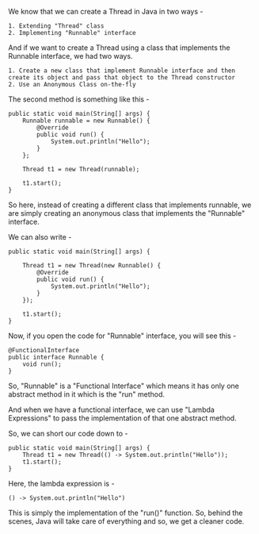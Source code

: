 We know that we can create a Thread in Java in two ways - 

    1. Extending "Thread" class
    2. Implementing "Runnable" interface

And if we want to create a Thread using a class that implements the Runnable interface, we had two ways.
  
    1. Create a new class that implement Runnable interface and then create its object and pass that object to the Thread constructor
    2. Use an Anonymous Class on-the-fly

The second method is something like this - 

    public static void main(String[] args) {
        Runnable runnable = new Runnable() {
            @Override
            public void run() {
                System.out.println("Hello");
            }
        };

        Thread t1 = new Thread(runnable);

        t1.start();
    }

So here, instead of creating a different class that implements runnable, we are simply creating an anonymous class that implements the "Runnable" interface.

We can also write - 

    public static void main(String[] args) {

        Thread t1 = new Thread(new Runnable() {
            @Override
            public void run() {
                System.out.println("Hello");
            }
        });

        t1.start();
    }

Now, if you open the code for "Runnable" interface, you will see this - 

    @FunctionalInterface
    public interface Runnable {
        void run();
    }

So, "Runnable" is a "Functional Interface" which means it has only one abstract method in it which is the "run" method.

And when we have a functional interface, we can use "Lambda Expressions" to pass the implementation of that one abstract method.

So, we can short our code down to -

    public static void main(String[] args) {
        Thread t1 = new Thread(() -> System.out.println("Hello"));
        t1.start();
    }

Here, the lambda expression is - 

    () -> System.out.println("Hello")

This is simply the implementation of the "run()" function. So, behind the scenes, Java will take care of everything and so, we get a cleaner code.